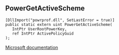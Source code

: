 ## PowerGetActiveScheme

```
[DllImport("powrprof.dll", SetLastError = true)]
public static extern uint PowerGetActiveScheme(
   IntPtr UserRootPowerKey,
   ref IntPtr ActivePolicyGuid
);
```

[Microsoft documentation](https://docs.microsoft.com/en-us/windows/win32/api/powrprof/nf-powrprof-powergetactivescheme)
